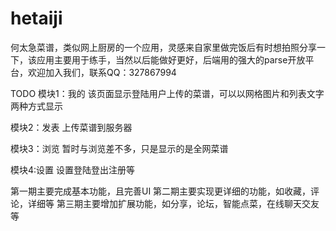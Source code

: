 hetaiji
=======

何太急菜谱，类似网上厨房的一个应用，灵感来自家里做完饭后有时想拍照分享一下，该应用主要用于练手，当然以后能做好更好，后端用的强大的parse开放平台，欢迎加入我们，联系QQ：327867994


TODO
模块1：我的
该页面显示登陆用户上传的菜谱，可以以网格图片和列表文字两种方式显示

模块2：发表
上传菜谱到服务器

模块3：浏览
暂时与浏览差不多，只是显示的是全网菜谱

模块4:设置
设置登陆登出注册等

第一期主要完成基本功能，且完善UI
第二期主要实现更详细的功能，如收藏，评论，详细等
第三期主要增加扩展功能，如分享，论坛，智能点菜，在线聊天交友等
